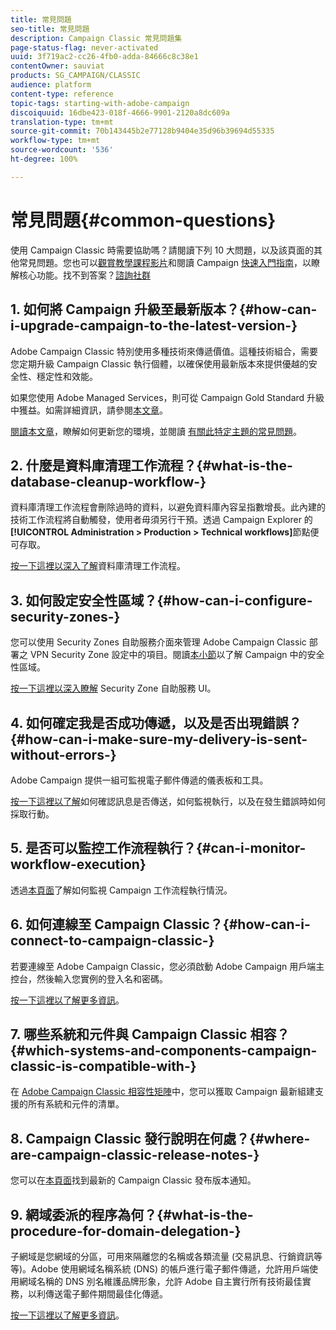 ```yaml
---
title: 常見問題
seo-title: 常見問題
description: Campaign Classic 常見問題集
page-status-flag: never-activated
uuid: 3f719ac2-cc26-4fb0-adda-84666c8c38e1
contentOwner: sauviat
products: SG_CAMPAIGN/CLASSIC
audience: platform
content-type: reference
topic-tags: starting-with-adobe-campaign
discoiquuid: 16dbe423-018f-4666-9901-2120a8dc609a
translation-type: tm+mt
source-git-commit: 70b143445b2e77128b9404e35d96b39694d55335
workflow-type: tm+mt
source-wordcount: '536'
ht-degree: 100%

---
```



# 常見問題{#common-questions}

使用 Campaign Classic 時需要協助嗎？請閱讀下列 10 大問題，以及該頁面的其他常見問題。您也可以[觀賞教學課程影片](https://docs.adobe.com/content/help/en/campaign-learn/campaign-classic-tutorials/overview.html)和閱讀 Campaign [快速入門指南](../../platform/using/tutorials.md#step-by-step-guides)，以瞭解核心功能。找不到答案？[諮詢社群](https://forums.adobe.com/community/experience-cloud/marketing-cloud/campaign)

## 1. 如何將 Campaign 升級至最新版本？{#how-can-i-upgrade-campaign-to-the-latest-version-}

Adobe Campaign Classic 特別使用多種技術來傳遞價值。這種技術組合，需要您定期升級 Campaign Classic 執行個體，以確保使用最新版本來提供優越的安全性、穩定性和效能。

如果您使用 Adobe Managed Services，則可從 Campaign Gold Standard 升級中獲益。如需詳細資訊，請參閱[本文章](https://helpx.adobe.com/tw/campaign/kb/gold-standard.html)。

[閱讀本文章](https://helpx.adobe.com/tw/campaign/kb/acc-build-upgrade.html)，瞭解如何更新您的環境，並閱讀 [有關此特定主題的常見問題](https://helpx.adobe.com/tw/campaign/kb/build-upgrade-faq.html)。

## 2. 什麼是資料庫清理工作流程？{#what-is-the-database-cleanup-workflow-}

資料庫清理工作流程會刪除過時的資料，以避免資料庫內容呈指數增長。此內建的技術工作流程將自動觸發，使用者毋須另行干預。透過 Campaign Explorer 的 **[!UICONTROL Administration > Production > Technical workflows]**&#x200B;節點便可存取。

[按一下這裡以深入了解](../../production/using/database-cleanup-workflow.md)資料庫清理工作流程。

## 3. 如何設定安全性區域？{#how-can-i-configure-security-zones-}

您可以使用 Security Zones 自助服務介面來管理 Adobe Campaign Classic 部署之 VPN Security Zone 設定中的項目。閱讀[本小節](../../installation/using/configuring-campaign-server.md#defining-security-zones)以了解 Campaign 中的安全性區域。

[按一下這裡以深入瞭解](https://helpx.adobe.com/tw/campaign/kb/configuring-security-zones-self-service.html) Security Zone 自助服務 UI。

## 4. 如何確定我是否成功傳遞，以及是否出現錯誤？{#how-can-i-make-sure-my-delivery-is-sent-without-errors-}

Adobe Campaign 提供一組可監視電子郵件傳遞的儀表板和工具。

[按一下這裡以了解](../../delivery/using/monitoring-a-delivery.md)如何確認訊息是否傳送，如何監視執行，以及在發生錯誤時如何採取行動。

## 5. 是否可以監控工作流程執行？{#can-i-monitor-workflow-execution}

透過[本頁面](../../workflow/using/starting-a-workflow.md)了解如何監視 Campaign 工作流程執行情況。

## 6. 如何連線至 Campaign Classic？{#how-can-i-connect-to-campaign-classic-}

若要連線至 Adobe Campaign Classic，您必須啟動 Adobe Campaign 用戶端主控台，然後輸入您實例的登入名和密碼。

[按一下這裡以了解更多資訊](../../platform/using/launching-adobe-campaign.md)。

## 7. 哪些系統和元件與 Campaign Classic 相容？{#which-systems-and-components-campaign-classic-is-compatible-with-}

在 [Adobe Campaign Classic 相容性矩陣](https://helpx.adobe.com/tw/campaign/kb/compatibility-matrix.html)中，您可以獲取 Campaign 最新組建支援的所有系統和元件的清單。

## 8. Campaign Classic 發行說明在何處？{#where-are-campaign-classic-release-notes-}

您可以在[本頁面](https://docs.adobe.com/content/help/zh-Hant/campaign-classic/using/release-notes/latest-release.html)找到最新的 Campaign Classic 發布版本通知。

## 9. 網域委派的程序為何？{#what-is-the-procedure-for-domain-delegation-}

子網域是您網域的分區，可用來隔離您的名稱或各類流量 (交易訊息、行銷資訊等等)。Adobe 使用網域名稱系統 (DNS) 的帳戶進行電子郵件傳遞，允許用戶端使用網域名稱的 DNS 別名維護品牌形象，允許 Adobe 自主實行所有技術最佳實務，以利傳送電子郵件期間最佳化傳遞。

[按一下這裡以了解更多資訊](https://helpx.adobe.com/tw/campaign/kb/domain-name-delegation.html)。

